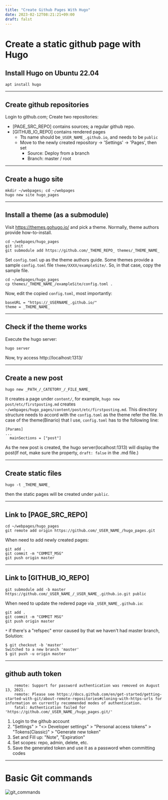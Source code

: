 ```yaml
---
title: "Create Github Pages With Hugo"
date: 2023-02-12T08:21:21+09:00
draft: falst
---
```


# Create a static github page with Hugo

## Install Hugo on Ubuntu 22.04
```
apt install hugo
```

---
## Create github repositories

Login to github.com; Create two repositories: 
- [PAGE_SRC_REPO] contains sources; a regular github repo.
- [GITHUB_IO_REPO] contains rendered pages
    - Tts name should be`_USER_NAME_.github.io`, and needs to be `public`
    - Move to the newly created repository -> 'Settings' -> 'Pages', then set
        - Source: Deploy from a branch
        - Branch: master / root


---
## Create a hugo site
```
mkdir ~/webpages; cd ~/webpages
hugo new site hugo_pages
```

---
## Install a theme (as a submodule)
Visit https://themes.gohugo.io/ and pick a theme. Normally, theme authors provide how-to-install.  

```
cd ~/webpages/hugo_pages
git init
git submodule add https://github.com/_THEME_REPO_ themes/_THEME_NAME_
```

Set `config.toml` up as the theme authors guide. Some themes provide a sample `config.toml` file `theme/XXXX/exampleSite/`. So, in that case, copy the sample file. 

```
cd ~/webpages/hugo_pages
cp themes/_THEME_NAME_/exampleSite/config.toml .
```

Now, edit the copied `config.toml`, most importantly:
```
baseURL = "https://_USERNAME_.github.io/"
theme = _THEME_NAME_ 
```

---
## Check if the theme works
Execute the hugo server:
```
hugo server
```
Now, try access http://localhost:1313/

---
## Create a new post
```
hugo new _PATH_/_CATETORY_/_FILE_NAME_
```
It creates a page under `content/`, for example, `hugo new post/etc/firstposting.md` creates `~/webpages/hugo_pages/content/post/etc/firstposting.md`. This directory structure needs to accord with the `config.toml` as the theme refer the file. In case of the theme(Binario) that I use, `config.toml` has to the following line: 
```
[Params]
...
  mainSections = ["post"]
```

As the new post is created, the hugo server(localhost:1313) will display the post(If not, make sure the property, `draft: false` in the .md file.)

---
## Create static files
```
hugo -t _THEME_NAME_
```
then the static pages will be created under `public`.

---
## Link to [PAGE_SRC_REPO]
```
cd ~/webpages/hugo_pages
git remote add origin https://github.com/_USER_NAME_/hugo_pages.git
```

When need to add newly created pages: 
```
git add .
git commit -m "COMMIT_MSG"
git push origin master
```

---
## Link to [GITHUB_IO_REPO]
```
git submodule add -b master https://github.com/_USER_NAME_/_USER_NAME_.github.io.git public
```

When need to update the redered page via `_USER_NAME_.github.io`:
```
git add .
git commit -m "COMMIT MSG"
git push origin master
```

`*` if there's a "refspec" error caused by that we haven't had master branch, Solution:
```
$ git checkout -b 'master'
Switched to a new branch 'master'
$ git push -u origin master
```

---
## github auth token
```
    remote: Support for password authentication was removed on August 13, 2021.
    remote: Please see https://docs.github.com/en/get-started/getting-started-with-git/about-remote-repositories#cloning-with-https-urls for information on currently recommended modes of authentication.
    fatal: Authentication failed for 'https://github.com/_USER_NAME_/hugo_pages.git/'
```

1. Login to the github account
2. "Settings" > "<> Developer settings" > "Personal access tokens" > "Tokens(Classic)" > "Generate new token"
3. Set and Fill up: "Note", "Expiration"
4. Set scopes: repo, admin, delete, etc.
5. Save the generated token and use it as a password when committing codes

---
# Basic Git commands
![git_commands](https://user-images.githubusercontent.com/14274827/91470661-9d5a8780-e8b2-11ea-9ccb-0d813d2e35d1.png)


